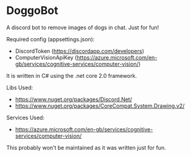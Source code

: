 # DoggoBot

A discord bot to remove images of dogs in chat.
Just for fun!

Required config (appsettings.json):
- DiscordToken (https://discordapp.com/developers)
- ComputerVisionApiKey (https://azure.microsoft.com/en-gb/services/cognitive-services/computer-vision/)

It is written in C# using the .net core 2.0 framework.

Libs Used:
- https://www.nuget.org/packages/Discord.Net/
- https://www.nuget.org/packages/CoreCompat.System.Drawing.v2/

Services Used:
- https://azure.microsoft.com/en-gb/services/cognitive-services/computer-vision/

This probably won't be maintained as it was written just for fun.
